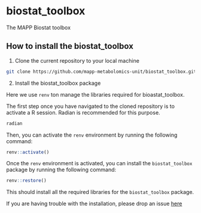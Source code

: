 # biostat_toolbox
The MAPP Biostat toolbox


## How to install the biostat_toolbox

1. Clone the current repository to your local machine

```bash
git clone https://github.com/mapp-metabolomics-unit/biostat_toolbox.git
```

2. Install the biostat_toolbox package

Here we use `renv` ton manage the libraries required for bioastat_toolbox. 

The first step once you have navigated to the cloned repository is to activate a R session.
Radian is recommended for this purpose. 

```bash
radian
```

Then, you can activate the `renv` environment by running the following command:

```R
renv::activate()
```

Once the `renv` environment is activated, you can install the `biostat_toolbox` package by running the following command:

```R
renv::restore()
```

This should install all the required libraries for the `biostat_toolbox` package.


If you are having trouble with the installation, please drop an issue [here](https://github.com/mapp-metabolomics-unit/biostat_toolbox/issues)
